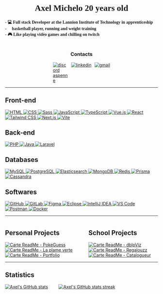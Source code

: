 <h1 align="center" style="font-family: 'Andale Mono',serif"> Axel Michelo 20 years old</h1><h4 style="font-family: 'Andale Mono',serif">  - 💻 Full stack Developer at the Lannion Institute of Technology in apprenticeship <br>  - 🏀 basketball player, running and weight training <br>  - 🎮 Like playing vidéo games and chilling on twitch</h4>[comment]: <> (Contacts)<div style="display: flex; flex-direction: column; align-items: center">  <h3> Contacts </h3>  <div style="display: flex; gap: 10px;">    <div>    <a href="https://discord.com" style="display: flex; flex-direction: column; width: 50px">      <img src="https://skillicons.dev/icons?i=discord" alt="discord">      aspenne    </a>    </div>    <a href="https://www.linkedin.com/in/michelo-axel/">      <img src="https://skillicons.dev/icons?i=linkedin" alt="linkedin"/>    </a>    <a href="mailto:axel.mch@outlook.fr">      <img src="https://skillicons.dev/icons?i=gmail"  alt="gmail"/>    </a>  </div></div>---  [comment]: <> (Front-end Skills)    <div align="start">    <h2> Front-end</h2>    <a href="https://developer.mozilla.org/fr/docs/Web/HTML" target="_blank">      <img src="https://skillicons.dev/icons?i=html" alt="HTML"/>    </a>    <a href="https://developer.mozilla.org/fr/docs/Web/CSS" target="_blank">      <img src="https://skillicons.dev/icons?i=css" alt="CSS"/>    </a>    <a href="https://sass-lang.com/" target="_blank">      <img src="https://skillicons.dev/icons?i=sass" alt="Sass"/>    </a>    <a href="https://developer.mozilla.org/fr/docs/Web/JavaScript" target="_blank">      <img src="https://skillicons.dev/icons?i=js" alt="JavaScript"/>    </a>    <a href="https://www.typescriptlang.org/" target="_blank">      <img src="https://skillicons.dev/icons?i=ts" alt="TypeScript"/>    </a>    <a href="https://vuejs.org/" target="_blank">      <img src="https://skillicons.dev/icons?i=vue" alt="Vue.js"/>    </a>    <a href="https://reactjs.org/" target="_blank">      <img src="https://skillicons.dev/icons?i=react" alt="React"/>    </a>    <a href="https://tailwindcss.com/" target="_blank">      <img src="https://skillicons.dev/icons?i=tailwind" alt="Tailwind CSS"/>    </a>    <a href="https://nextjs.org/" target="_blank">      <img src="https://skillicons.dev/icons?i=next" alt="Next.js"/>    </a>    <a href="https://vitejs.dev/" target="_blank">      <img src="https://skillicons.dev/icons?i=vite" alt="Vite"/>    </a>  </div>    [comment]: <> (Back-end Skills)    <div align="start">    <h2> Back-end</h2>    <a href="https://www.php.net/" target="_blank">      <img src="https://skillicons.dev/icons?i=php" alt="PHP"/>    </a>    <a href="https://www.java.com/" target="_blank">      <img src="https://skillicons.dev/icons?i=java" alt="Java"/>    </a>    <a href="https://laravel.com/" target="_blank">      <img src="https://skillicons.dev/icons?i=laravel" alt="Laravel"/>    </a>  </div>  [comment]: <> (Databases Skills)    <div align="start">    <h2> Databases</h2>      <a href="https://dev.mysql.com/" target="_blank">      <img src="https://skillicons.dev/icons?i=mysql" alt="MySQL"/>    </a>    <a href="https://www.postgresql.org/" target="_blank">      <img src="https://skillicons.dev/icons?i=postgres" alt="PostgreSQL"/>    </a>    <a href="https://www.elastic.co/" target="_blank">      <img src="https://skillicons.dev/icons?i=elasticsearch" alt="Elasticsearch"/>    </a>    <a href="https://www.mongodb.com/" target="_blank">      <img src="https://skillicons.dev/icons?i=mongodb" alt="MongoDB"/>    </a>    <a href="https://redis.io/" target="_blank">      <img src="https://skillicons.dev/icons?i=redis" alt="Redis"/>    </a>    <a href="https://www.prisma.io/" target="_blank">      <img src="https://skillicons.dev/icons?i=prisma" alt="Prisma"/>    </a>    <a href="https://cassandra.apache.org/" target="_blank">      <img src="https://skillicons.dev/icons?i=cassandra" alt="Cassandra"/>    </a>  </div>      [comment]: <> (Software)    <div align="start">    <h2> Softwares </h2>      <a href="https://github.com/" target="_blank">      <img src="https://skillicons.dev/icons?i=github" alt="GitHub"/>    </a>    <a href="https://about.gitlab.com/" target="_blank">      <img src="https://skillicons.dev/icons?i=gitlab" alt="GitLab"/>    </a>    <a href="https://www.figma.com/" target="_blank">      <img src="https://skillicons.dev/icons?i=figma" alt="Figma"/>    </a>    <a href="https://www.eclipse.org/" target="_blank">      <img src="https://skillicons.dev/icons?i=eclipse" alt="Eclipse"/>    </a>    <a href="https://www.jetbrains.com/idea/" target="_blank">      <img src="https://skillicons.dev/icons?i=idea" alt="IntelliJ IDEA"/>    </a>    <a href="https://code.visualstudio.com/" target="_blank">      <img src="https://skillicons.dev/icons?i=vscode" alt="VS Code"/>    </a>    <a href="https://www.postman.com/" target="_blank">      <img src="https://skillicons.dev/icons?i=postman" alt="Postman"/>    </a>    <a href="https://www.docker.com/" target="_blank">      <img src="https://skillicons.dev/icons?i=docker" alt="Docker"/>    </a>  </div>---<div style="display: flex; gap: 35px">  <div>    <h2> Personal Projects </h2>      <a href="https://github.com/aspenne/PokeGuess">        <img src="https://github-readme-stats.vercel.app/api/pin/?username=aspenne&repo=PokeGuess&theme=react&show_owner=true" alt="Carte ReadMe - PokeGuess"/>      </a>      <a href="https://github.com/HeineZo/la-palme-verte">        <img src="https://github-readme-stats.vercel.app/api/pin/?username=HeineZo&repo=la-palme-verte&theme=react&show_owner=true" alt="Carte ReadMe - La plame verte"/>      </a>      <a href="https://github.com/aspenne/Portfolio">        <img src="https://github-readme-stats.vercel.app/api/pin/?username=aspenne&repo=Portfolio&theme=react&show_owner=true" alt="Carte ReadMe - Portfolio"/>      </a>  </div>  <div>    <h2> School Projects </h2>    <a href="https://github.com/eliottguls/dblpViz">      <img src="https://github-readme-stats.vercel.app/api/pin/?username=eliottguls&repo=dblpViz&theme=react&show_owner=true" alt="Carte ReadMe - dblpViz"/>    </a>    <a href="https://github.com/aspenne/Regalouzz">      <img src="https://github-readme-stats.vercel.app/api/pin/?username=aspenne&repo=Regalouzz&theme=react&show_owner=true" alt="Carte ReadMe - Regalouzz"/>    </a>    <a href="https://github.com/aspenne/Catalogueur">      <img src="https://github-readme-stats.vercel.app/api/pin/?username=aspenne&repo=Catalogueur&theme=react&show_owner=true" alt="Carte ReadMe - Catalogueur"/>    </a>  </div></div>---<h2> Statistics</h2><div style="display: flex; gap: 35px">  <a href="https://github.com/anuraghazra/github-readme-stats">    <img src="https://github-readme-stats.vercel.app/api?username=aspenne&show_icons=true&theme=react" alt="Axel's GitHub stats"/>  </a>   <a href="https://github.com/anuraghazra/github-readme-stats">    <img src="https://github-readme-streak-stats.herokuapp.com/?user=aspenne&theme=react" alt="Axel's GitHub stats streak"/>  </a></div>